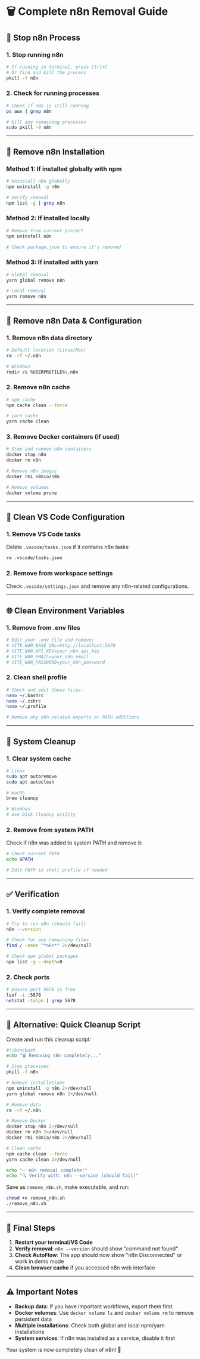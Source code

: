 # 🗑️ Complete n8n Removal Guide

## 🛑 **Stop n8n Process**

### **1. Stop running n8n**
```bash
# If running in terminal, press Ctrl+C
# Or find and kill the process
pkill -f n8n
```

### **2. Check for running processes**
```bash
# Check if n8n is still running
ps aux | grep n8n

# Kill any remaining processes
sudo pkill -9 n8n
```

---

## 🧹 **Remove n8n Installation**

### **Method 1: If installed globally with npm**
```bash
# Uninstall n8n globally
npm uninstall -g n8n

# Verify removal
npm list -g | grep n8n
```

### **Method 2: If installed locally**
```bash
# Remove from current project
npm uninstall n8n

# Check package.json to ensure it's removed
```

### **Method 3: If installed with yarn**
```bash
# Global removal
yarn global remove n8n

# Local removal
yarn remove n8n
```

---

## 📁 **Remove n8n Data & Configuration**

### **1. Remove n8n data directory**
```bash
# Default location (Linux/Mac)
rm -rf ~/.n8n

# Windows
rmdir /s %USERPROFILE%\.n8n
```

### **2. Remove n8n cache**
```bash
# npm cache
npm cache clean --force

# yarn cache
yarn cache clean
```

### **3. Remove Docker containers (if used)**
```bash
# Stop and remove n8n containers
docker stop n8n
docker rm n8n

# Remove n8n images
docker rmi n8nio/n8n

# Remove volumes
docker volume prune
```

---

## 🔧 **Clean VS Code Configuration**

### **1. Remove VS Code tasks**
Delete `.vscode/tasks.json` if it contains n8n tasks:
```bash
rm .vscode/tasks.json
```

### **2. Remove from workspace settings**
Check `.vscode/settings.json` and remove any n8n-related configurations.

---

## 🌐 **Clean Environment Variables**

### **1. Remove from .env files**
```bash
# Edit your .env file and remove:
# VITE_N8N_BASE_URL=http://localhost:5678
# VITE_N8N_API_KEY=your_n8n_api_key
# VITE_N8N_EMAIL=your_n8n_email
# VITE_N8N_PASSWORD=your_n8n_password
```

### **2. Clean shell profile**
```bash
# Check and edit these files:
nano ~/.bashrc
nano ~/.zshrc
nano ~/.profile

# Remove any n8n-related exports or PATH additions
```

---

## 🧼 **System Cleanup**

### **1. Clear system cache**
```bash
# Linux
sudo apt autoremove
sudo apt autoclean

# macOS
brew cleanup

# Windows
# Use Disk Cleanup utility
```

### **2. Remove from system PATH**
Check if n8n was added to system PATH and remove it:
```bash
# Check current PATH
echo $PATH

# Edit PATH in shell profile if needed
```

---

## ✅ **Verification**

### **1. Verify complete removal**
```bash
# Try to run n8n (should fail)
n8n --version

# Check for any remaining files
find / -name "*n8n*" 2>/dev/null

# Check npm global packages
npm list -g --depth=0
```

### **2. Check ports**
```bash
# Ensure port 5678 is free
lsof -i :5678
netstat -tulpn | grep 5678
```

---

## 🚀 **Alternative: Quick Cleanup Script**

Create and run this cleanup script:

```bash
#!/bin/bash
echo "🗑️ Removing n8n completely..."

# Stop processes
pkill -f n8n

# Remove installations
npm uninstall -g n8n 2>/dev/null
yarn global remove n8n 2>/dev/null

# Remove data
rm -rf ~/.n8n

# Remove Docker
docker stop n8n 2>/dev/null
docker rm n8n 2>/dev/null
docker rmi n8nio/n8n 2>/dev/null

# Clean cache
npm cache clean --force
yarn cache clean 2>/dev/null

echo "✅ n8n removal complete!"
echo "🔍 Verify with: n8n --version (should fail)"
```

Save as `remove_n8n.sh`, make executable, and run:
```bash
chmod +x remove_n8n.sh
./remove_n8n.sh
```

---

## 🎯 **Final Steps**

1. **Restart your terminal/VS Code**
2. **Verify removal**: `n8n --version` should show "command not found"
3. **Check AutoFlow**: The app should now show "n8n Disconnected" or work in demo mode
4. **Clean browser cache** if you accessed n8n web interface

---

## ⚠️ **Important Notes**

- **Backup data**: If you have important workflows, export them first
- **Docker volumes**: Use `docker volume ls` and `docker volume rm` to remove persistent data
- **Multiple installations**: Check both global and local npm/yarn installations
- **System services**: If n8n was installed as a service, disable it first

Your system is now completely clean of n8n! 🎉